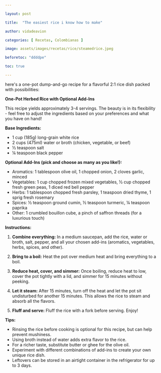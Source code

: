 ```yaml
---

layout: post

title:  "The easiest rice i know how to make"

author: vidadeavion

categories: [ Recetas, Colombianas ]

image: assets/images/recetas/rice/steamedrice.jpeg

beforetoc: "ddddpe"

toc: true

---
```


here's a one-pot dump-and-go recipe for a flavorful 2:1 rice dish packed with possibilities:

**One-Pot Herbed Rice with Optional Add-Ins**

This recipe yields approximately 3-4 servings.  The beauty is in its flexibility - feel free to adjust the ingredients based on your preferences and what you have on hand!

**Base Ingredients:**

* 1 cup (185g) long-grain white rice
* 2 cups (475ml) water or broth (chicken, vegetable, or beef)
* ½ teaspoon salt
* ¼ teaspoon black pepper

**Optional Add-Ins (pick and choose as many as you like!):**

* Aromatics: 1 tablespoon olive oil, 1 chopped onion, 2 cloves garlic, minced
* Vegetables: 1 cup chopped frozen mixed vegetables, ½ cup chopped fresh green peas, 1 diced red bell pepper
* Herbs: 1 tablespoon chopped fresh parsley, 1 teaspoon dried thyme, 1 sprig fresh rosemary
* Spices: ½ teaspoon ground cumin, ½ teaspoon turmeric, ¼ teaspoon paprika
* Other: 1 crumbled bouillon cube, a pinch of saffron threads (for a luxurious touch)

**Instructions:**

1. **Combine everything:** In a medium saucepan, add the rice, water or broth, salt, pepper, and all your chosen add-ins (aromatics, vegetables, herbs, spices, and other).

2. **Bring to a boil:** Heat the pot over medium heat and bring everything to a boil.

3. **Reduce heat, cover, and simmer:** Once boiling, reduce heat to low, cover the pot tightly with a lid, and simmer for 15 minutes without peeking.

4. **Let it steam:** After 15 minutes, turn off the heat and let the pot sit undisturbed for another 15 minutes. This allows the rice to steam and absorb all the flavors.

5. **Fluff and serve:** Fluff the rice with a fork before serving. Enjoy!

**Tips:**

* Rinsing the rice before cooking is optional for this recipe, but can help prevent mushiness.
* Using broth instead of water adds extra flavor to the rice.
* For a richer taste, substitute butter or ghee for the olive oil. 
* Experiment with different combinations of add-ins to create your own unique rice dish. 
* Leftovers can be stored in an airtight container in the refrigerator for up to 3 days. 
